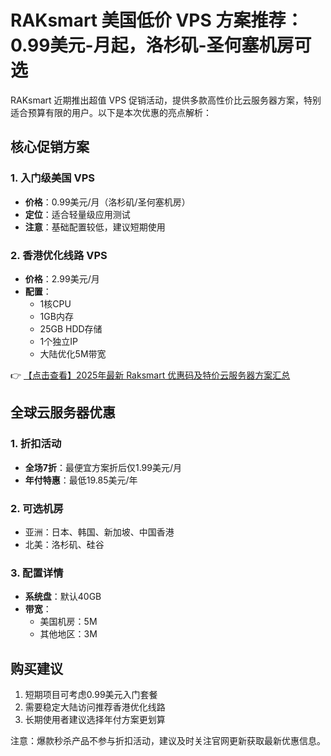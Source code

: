 # RAKsmart 美国低价 VPS 方案推荐：0.99美元-月起，洛杉矶-圣何塞机房可选

RAKsmart 近期推出超值 VPS 促销活动，提供多款高性价比云服务器方案，特别适合预算有限的用户。以下是本次优惠的亮点解析：

## 核心促销方案

### 1. 入门级美国 VPS
- **价格**：0.99美元/月（洛杉矶/圣何塞机房）
- **定位**：适合轻量级应用测试
- **注意**：基础配置较低，建议短期使用

### 2. 香港优化线路 VPS
- **价格**：2.99美元/月
- **配置**：
  - 1核CPU
  - 1GB内存
  - 25GB HDD存储
  - 1个独立IP
  - 大陆优化5M带宽

👉 [【点击查看】2025年最新 Raksmart 优惠码及特价云服务器方案汇总](https://bit.ly/raksmart)

## 全球云服务器优惠

### 1. 折扣活动
- **全场7折**：最便宜方案折后仅1.99美元/月
- **年付特惠**：最低19.85美元/年

### 2. 可选机房
- 亚洲：日本、韩国、新加坡、中国香港
- 北美：洛杉矶、硅谷

### 3. 配置详情
- **系统盘**：默认40GB
- **带宽**：
  - 美国机房：5M
  - 其他地区：3M

## 购买建议
1. 短期项目可考虑0.99美元入门套餐
2. 需要稳定大陆访问推荐香港优化线路
3. 长期使用者建议选择年付方案更划算

注意：爆款秒杀产品不参与折扣活动，建议及时关注官网更新获取最新优惠信息。